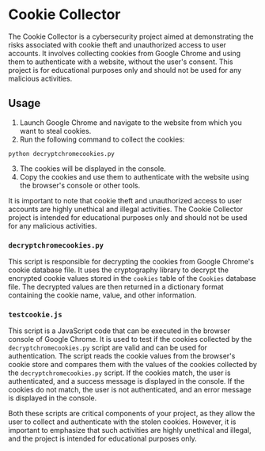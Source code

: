 # Cookie Collector

The Cookie Collector is a cybersecurity project aimed at demonstrating the risks associated with cookie theft and unauthorized access to user accounts. It involves collecting cookies from Google Chrome and using them to authenticate with a website, without the user's consent. This project is for educational purposes only and should not be used for any malicious activities.


## Usage

1. Launch Google Chrome and navigate to the website from which you want to steal cookies.
2. Run the following command to collect the cookies:

```
python decryptchromecookies.py
```

3. The cookies will be displayed in the console.
4. Copy the cookies and use them to authenticate with the website using the browser's console or other tools.

It is important to note that cookie theft and unauthorized access to user accounts are highly unethical and illegal activities. The Cookie Collector project is intended for educational purposes only and should not be used for any malicious activities. 



### `decryptchromecookies.py`

This script is responsible for decrypting the cookies from Google Chrome's cookie database file. It uses the cryptography library to decrypt the encrypted cookie values stored in the `cookies` table of the `Cookies` database file. The decrypted values are then returned in a dictionary format containing the cookie name, value, and other information.

### `testcookie.js`

This script is a JavaScript code that can be executed in the browser console of Google Chrome. It is used to test if the cookies collected by the `decryptchromecookies.py` script are valid and can be used for authentication. The script reads the cookie values from the browser's cookie store and compares them with the values of the cookies collected by the `decryptchromecookies.py` script. If the cookies match, the user is authenticated, and a success message is displayed in the console. If the cookies do not match, the user is not authenticated, and an error message is displayed in the console.

Both these scripts are critical components of your project, as they allow the user to collect and authenticate with the stolen cookies. However, it is important to emphasize that such activities are highly unethical and illegal, and the project is intended for educational purposes only.
